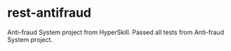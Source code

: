 # rest-antifraud
Anti-fraud System project from HyperSkill. Passed all tests from Anti-fraud System project.
